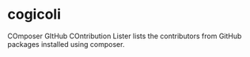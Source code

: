 # cogicoli
COmposer GItHub COntribution Lister lists the contributors from GitHub packages installed using composer.
